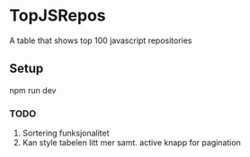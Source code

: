 # TopJSRepos
A table that shows top 100 javascript repositories

## Setup
npm run dev


### TODO

1. Sortering funksjonalitet
2. Kan style tabelen litt mer samt. active knapp for pagination
